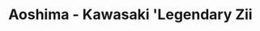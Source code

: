 ---
layout: product
title: "Aoshima - Kawasaki 'Legendary Zii"
price: "TBA" 
desc: "N/A"
img_path: "/assets/img/AO05613.webp"
brand: "N/A"
available: false
special_offer: false
new: false
soon: false
cat: "010000"
subcat: "013700"
subsubcat: "0N/A"
sifra: "AO05613"
popular: false
spec: false
---